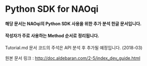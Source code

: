 # Python SDK for NAOqi 

#### 해당 문서는 NAOqi의 Python SDK 사용을 위한 추가 분석 한글 문서입니다.
#### 작성자가 주로 사용하는 Method 순서로 정리됩니다.




Tutorial.md 문서 코드의 주석은 API 분석 후 추가될 예정입니다. (2018-03)



원본 문서 링크 : http://doc.aldebaran.com/2-5/index_dev_guide.html

